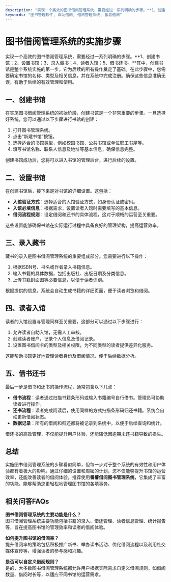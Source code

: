 ```yaml
---
description: "实现一个高效的图书借阅管理系统，需要经过一系列明确的步骤。**1、创建书馆；2、设置书馆；3、录入藏书；4、读者入馆；5、借书还书。**其中，创建书馆是整个系统实施的第一步，它为后续的所有操作奠定了基础。在此步骤中，您需要确定书馆的名称、类型及相关信息，并在系统中完成注册。确保这些信息准确无误，有助于后续的有效管理和使用。"
keywords: "图书管理软件, 自助借阅, 借阅管理系统, 番薯借阅"
---
```

# 图书借阅管理系统的实施步骤

实现一个高效的图书借阅管理系统，需要经过一系列明确的步骤。**1、创建书馆；2、设置书馆；3、录入藏书；4、读者入馆；5、借书还书。**其中，创建书馆是整个系统实施的第一步，它为后续的所有操作奠定了基础。在此步骤中，您需要确定书馆的名称、类型及相关信息，并在系统中完成注册。确保这些信息准确无误，有助于后续的有效管理和使用。

## **一、创建书馆**

在实施图书借阅管理系统的初始阶段，创建书馆是一个非常重要的步骤。一旦选择好系统，您可以通过以下步骤进行书馆的创建：

1. 打开图书管理系统。
2. 点击“新建书馆”按钮。
3. 选择适合的书馆类型，例如校园书馆、公共书馆或单位职工书屋等。
4. 填写书馆名称、联系人信息及地址等基本信息，确保信息完整。

创建书馆成功后，您将可以进入书馆的管理后台，进行后续的设置。

## **二、设置书馆**

在创建书馆后，接下来是对书馆的详细设置。这包括：

- **入馆验证方式**：选择适合的入馆验证方式，如身份认证或密码。
- **入馆必填信息**：根据需求，设置读者入馆时需要填写的基本信息。
- **借阅流程规则**：设定借阅和还书的具体流程，这对于顺畅的运营至关重要。

这些设置能够确保书馆在实际运行过程中具备良好的管理架构，提高运营效率。

## **三、录入藏书**

藏书的录入是图书借阅管理系统的重要组成部分。您需要进行以下操作：

1. 根据ISBN号、书名或作者录入书籍信息。
2. 输入书籍的具体数据，包括出版社、出版日期及分类信息。
3. 上传书籍封面图等必要信息，以便于读者识别。

根据提供的信息，系统会自动生成书籍的详细页面，便于读者浏览和借阅。

## **四、读者入馆**

读者的入馆设置与管理同样至关重要，这部分可以通过以下步骤进行：

1. 允许读者自助入馆，无需人工审核。
2. 创建读者账户，记录个人信息及借阅记录。
3. 设置图书借阅卡的类型及相关权限，为不同类型的读者提供差异化服务。

这能帮助书馆更好地管理读者身份及借阅情况，便于后续数据分析。

## **五、借书还书**

最后一步是借书和还书的操作流程，通常包含以下几点：

- **借书流程**：读者通过扫描书籍条形码或输入书籍编号自行借书。管理员可协助读者进行操作。
- **还书流程**：读者完成阅读后，使用同样的方式扫描条形码归还书籍。系统会自动更新借阅状态。
- **数据记录**：所有的借阅和归还都将被记录到系统中，以便于后续查询和统计。

借还书的高效管理，不仅能提升用户体验，还能降低因逾期未还书籍导致的损失。

## 总结

实施图书借阅管理系统的步骤看似简单，但每一步对于整个系统的有效性和用户体验都有着极大的影响。通过仔细的设置和周密的计划，您不仅能够提升书馆的运营效率，还能改善读者的借阅体验。推荐使用**番薯借阅图书管理系统**，它集成了丰富的功能，能够帮助您更轻松地管理图书馆的各项事务。

## 相关问答FAQs

**图书借阅管理系统的主要功能是什么？**  
图书借阅管理系统主要功能包括书籍的录入、借还管理、读者信息管理、统计报告等，旨在提高图书馆的管理效率和读者的借阅体验。

**如何提升图书馆的借阅率？**  
提升借阅率的策略包括积极推广新书、举办读书活动、优化借阅流程以及利用社交媒体宣传等，增强读者的参与感和兴趣。

**是否可以自定义借阅规则？**  
是的，大多数图书借阅管理系统都允许用户根据实际需求自定义借阅规则，如借阅数量、借阅时长等，以适应不同书馆的运营需求。
